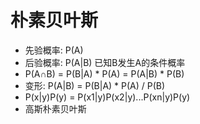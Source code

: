 # 朴素贝叶斯

* 先验概率: P(A)
* 后验概率: P(A|B) 已知B发生A的条件概率
* P(A∩B) = P(B|A) * P(A) = P(A|B) * P(B)
* 变形: P(A|B) = P(B|A) * P(A) / P(B)
* P(x|y)P(y) = P(x1|y)P(x2|y)...P(xn|y)P(y)
* 高斯朴素贝叶斯
